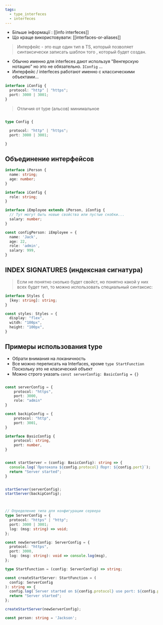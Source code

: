```yaml
---
tags:
  - type_interfeces
  - interfeces
---
```



- Більше інформації : [[info interfeces]]
- Що краще використовувати: [[interfaces-or-aliases]]


> Интерфейс - это еще один тип в TS, который позволяет синтаксически записать шаблон того , который будет создан.

- Обычно именно для interfeces дают используя "Венгерскую нотацию" но это не обязательно. `IConfig` ...
- Интерфейс / interfeces работают именно с классическими объектами...

```typescript
interface iConfig {
  protocol: "http" | "https";
  port: 3000 | 3001;
}
```

> Отличия от type (альсов) минимальное 

```typescript

type Config {

  protocol: "http" | "https";
  port: 3000 | 3001;

}

```

## Объединение интерфейсов

```typescript
interface iPerson {
  name: string;
  age: number;
}

interface iConfig {
  role: string;
}

interface iEmployee extends iPerson, iConfig {
  // Тут могут быть новые свойства или пустые скобки...
  salary: number;
}

const configPerson: iEmployee = {
  name: 'Jack',
  age: 22,
  role: 'admin',
  salary: 999,
}

```


## INDEX SIGNATURES (индексная сигнатура)

> Если не понятно сколько будет свойст, но понятно какой у них всех будет тип, то можно использовать специальный синтаксис:

```typescript
interface Styles {
  [key: string]: string;
}

const styles: Styles = {
  display: "flex",
  witdh: "100px",
  height: "100px",
}

```

## Примеры использования type

- Обрати внимания на локаничность
- Все можно переписать на Interfaces, кроме `type StartFunction` Поскольку это не класический объект
- Можно строго указать `const serverConfig: BasicConfig = {}`

```typescript

const serverConfig = {
    protocol: "https",
    port: 3000,
    role: "admin"
}

const backipConfig = {
    protocol: "http",
    port: 3001,
}

interface BasicConfig {
    protocol: string,
    port: number,
}


const startServer = (config: BasicConfig): string => {
  console.log(`Протокола ${config.protocol} Порт: ${config.port}`);
  return "Server started";
}


startServer(serverConfig);
startServer(backipConfig);



```

<!-- Больше примеров -->

```typescript

// Определение типа для конфигурации сервера
type ServerConfig = {
  protocol: "https" | "http";
  port: 3000 | 3001;
  log: (msg: string) => void;
};

const newServerConfig: ServerConfig = {
  protocol: "https",
  port: 3000,
  log: (msg: string): void => console.log(msg),
};

type StartFunction = (config: ServerConfig) => string;

const createStartServer: StartFunction = (
  config: ServerConfig
): string => {
  config.log(`Server started on ${config.protocol} use port: ${config.port}`);
  return "Server started";
};

createStartServer(newServerConfig);

const person: string = 'Jackson';

```


